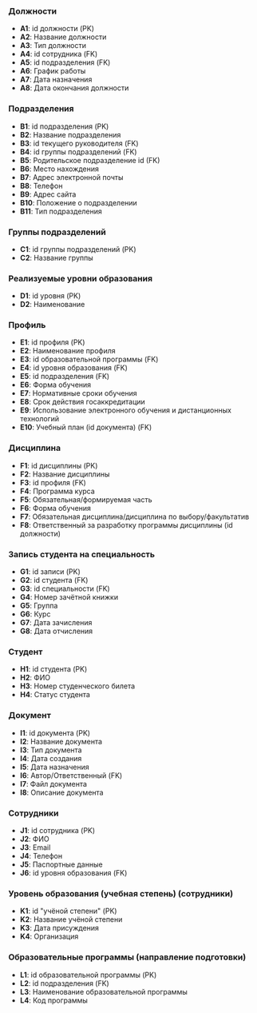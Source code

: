 ### Должности
- **A1**: id должности (PK)
- **A2**: Название должности
- **A3**: Тип должности
- **A4**: id сотрудника (FK)
- **A5**: id подразделения (FK)
- **A6**: График работы
- **A7**: Дата назначения
- **A8**: Дата окончания должности
### Подразделения
- **B1**: id подразделения (PK)
- **B2**: Название подразделения
- **B3**: id текущего руководителя (FK)
- **B4**: id группы подразделений (FK)
- **B5**: Родительское подразделение id (FK)
- **B6**: Место нахождения
- **B7**: Адрес электронной почты
- **B8**: Телефон
- **B9**: Адрес сайта
- **B10**: Положение о подразделении
- **B11**: Тип подразделения
### Группы подразделений
- **C1**: id группы подразделений (PK)
- **C2**: Название группы
### Реализуемые уровни образования
- **D1**: id уровня (PK)
- **D2**: Наименование
### Профиль
- **E1**: id профиля (PK)
- **E2**: Наименование профиля
- **E3**: id образовательной программы (FK)
- **E4**: id уровня образования (FK)
- **E5**: id подразделения (FK)
- **E6**: Форма обучения
- **E7**: Нормативные сроки обучения
- **E8**: Срок действия госаккредитации
- **E9**: Использование электронного обучения и дистанционных технологий
- **E10**: Учебный план (id документа) (FK)

### Дисциплина
- **F1**: id дисциплины (PK)
- **F2**: Название дисциплины
- **F3**: id профиля (FK)
- **F4**: Программа курса
- **F5**: Обязательная/формируемая часть
- **F6**: Форма обучения
- **F7**: Обязательная дисциплина/дисциплина по выбору/факультатив
- **F8**: Ответственный за разработку программы дисциплины (id должности)
### Запись студента на специальность
- **G1**: id записи (PK)
- **G2**: id студента (FK)
- **G3**: id специальности (FK)
- **G4**: Номер зачётной книжки
- **G5**: Группа
- **G6**: Курс
- **G7**: Дата зачисления
- **G8**: Дата отчисления
### Студент
- **H1**: id студента (PK)
- **H2**: ФИО
- **H3**: Номер студенческого билета
- **H4**: Статус студента

### Документ
- **I1**: id документа (PK)
- **I2**: Название документа
- **I3**: Тип документа
- **I4**: Дата создания
- **I5**: Дата назначения
- **I6**: Автор/Ответственный (FK)
- **I7**: Файл документа
- **I8**: Описание документа
### Сотрудники
- **J1**: id сотрудника (PK)
- **J2**: ФИО
- **J3**: Email
- **J4**: Телефон
- **J5**: Паспортные данные
- **J6**: id уровня образования (FK)
### Уровень образования (учебная степень) (сотрудники)
- **K1**: id "учёной степени" (PK)
- **K2**: Название учёной степени
- **K3**: Дата присуждения
- **K4**: Организация

### Образовательные программы (направление подготовки)
- **L1**: id образовательной программы (PK)
- **L2**: id подразделения (FK)
- **L3**: Наименование образовательной программы
- **L4**: Код программы
